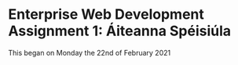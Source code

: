 Enterprise Web Development Assignment 1: Áiteanna Spéisiúla
=========================

This began on Monday the 22nd of February 2021
